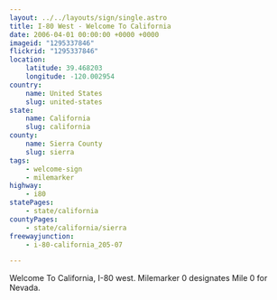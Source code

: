 ```yaml
---
layout: ../../layouts/sign/single.astro
title: I-80 West - Welcome To California
date: 2006-04-01 00:00:00 +0000 +0000
imageid: "1295337846"
flickrid: "1295337846"
location:
    latitude: 39.468203
    longitude: -120.002954
country:
    name: United States
    slug: united-states
state:
    name: California
    slug: california
county:
    name: Sierra County
    slug: sierra
tags:
    - welcome-sign
    - milemarker
highway:
    - i80
statePages:
    - state/california
countyPages:
    - state/california/sierra
freewayjunction:
    - i-80-california_205-07

---
```

Welcome To California, I-80 west.  Milemarker 0 designates Mile 0 for Nevada.